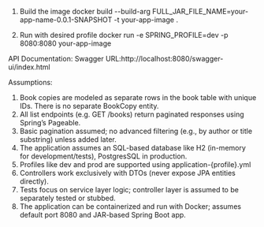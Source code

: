 1. Build the image
   docker build --build-arg FULL_JAR_FILE_NAME=your-app-name-0.0.1-SNAPSHOT -t your-app-image .

2. Run with desired profile
   docker run -e SPRING_PROFILE=dev -p 8080:8080 your-app-image

API Documentation:
Swagger URL:http://localhost:8080/swagger-ui/index.html

Assumptions:
1. Book copies are modeled as separate rows in the book table with unique IDs. There is no separate BookCopy entity.
2. All list endpoints (e.g. GET /books) return paginated responses using Spring’s Pageable.
3. Basic pagination assumed; no advanced filtering (e.g., by author or title substring) unless added later.
4. The application assumes an SQL-based database like H2 (in-memory for development/tests), PostgresSQL in production.
5. Profiles like dev and prod are supported using application-{profile}.yml
6. Controllers work exclusively with DTOs (never expose JPA entities directly).
7. Tests focus on service layer logic; controller layer is assumed to be separately tested or stubbed.
8. The application can be containerized and run with Docker; assumes default port 8080 and JAR-based Spring Boot app.